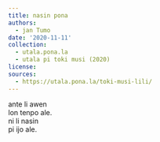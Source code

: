 ```yaml
---
title: nasin pona
authors:
  - jan Tumo
date: '2020-11-11'
collection:
  - utala.pona.la
  - utala pi toki musi (2020)
license:
sources:
  - https://utala.pona.la/toki-musi-lili/
---
```


ante li awen  
lon tenpo ale.  
ni li nasin  
pi ijo ale.
